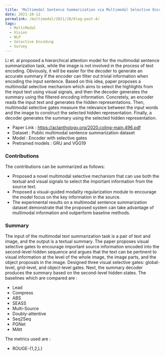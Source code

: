 ```yaml
---
title: 'Multimodal Sentence Summarization via Multimodal Selective Encoding'
date: 2021-10-12
permalink: /multimodal/2021/10/blog-post-4/
tags:
  - MultiModal
  - Vision
  - NLP
  - Selective Encoding
  - Survey
---
```


Li et. al proposed a hierarchical attention model for the multimodal sentence summarization task, while the image is not involved in the process of text encoding. Obviously, it will be easier for the decoder to generate an accurate summary if the encoder can filter out trivial information when encoding the input sentence. Based on this idea, paper proposes a multimodal selective mechanism which aims to select the highlights from the input text using visual signals, and then the decoder generates the summary using the filtered encoding information. Concretely, an encoder reads the input text and generates the hidden representations. Then, multimodal selective gates measure the relevance between the input words and the image to
construct the selected hidden representation. Finally, a decoder generates the summary using the selected hidden representation.

- Paper Link : https://aclanthology.org/2020.coling-main.496.pdf
- Dataset : Public multimodal sentence summarization dataset
- Model : Encoder with selective gates
- Pretrained models : GRU and VGG19


### Contributions

The contributions can be summarized as follows:
- Proposed a novel multimodal selective mechanism that can use both the textual and visual signals to select the important information from the source text.
- Proposed a visual-guided modality regularization module to encourage the model focus on the key information in the source.
- The experimental results on a multimodal sentence summarization dataset demonstrate that the proposed system can take advantage of multimodal information and outperform baseline methods.

### Summary 
The input of the multimodal text summarization task is a pair of text and image, and the output is a textual summary. The paper proposes visual selective gates to encourage important source information encoded into the second-level hidden sequence and argues that the text can be pertinent to visual information at the level of the whole image, the image parts, and the object proposals in the image. Designed three visual selective gates: global-level, grid-level, and object-level gates. Next, the summary decoder produces the summary based on the second-level hidden states. The baselines which are compared are :
- Lead
- Compress
- ABS
- SEASS
- Multi-Source
- Doubly-attentive
- Seq2Seq
- PGNet
- MAtt

The metrics used are :
- ROUGE-{1,2,L}





